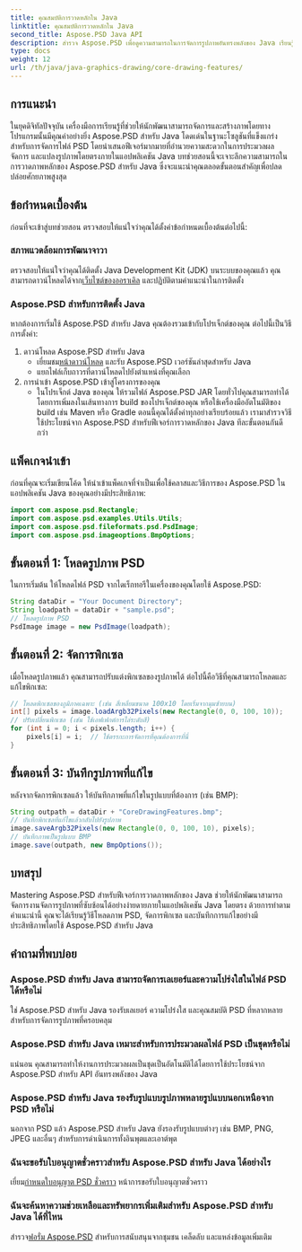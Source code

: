 ```yaml
---
title: คุณสมบัติการวาดหลักใน Java
linktitle: คุณสมบัติการวาดหลักใน Java
second_title: Aspose.PSD Java API
description: สำรวจ Aspose.PSD เพื่อดูความสามารถในการจัดการรูปภาพอันทรงพลังของ Java เรียนรู้วิธีโหลด จัดการ และบันทึกรูปภาพ PSD โดยทางโปรแกรม
type: docs
weight: 12
url: /th/java/java-graphics-drawing/core-drawing-features/
---
```

## การแนะนำ
ในยุคดิจิทัลปัจจุบัน เครื่องมือการเรียนรู้ที่ช่วยให้นักพัฒนาสามารถจัดการและสร้างภาพโดยทางโปรแกรมนั้นมีคุณค่าอย่างยิ่ง Aspose.PSD สำหรับ Java โดดเด่นในฐานะโซลูชันที่แข็งแกร่งสำหรับการจัดการไฟล์ PSD โดยนำเสนอฟีเจอร์มากมายที่อำนวยความสะดวกในการประมวลผล จัดการ และแปลงรูปภาพโดยตรงภายในแอปพลิเคชัน Java บทช่วยสอนนี้จะเจาะลึกความสามารถในการวาดภาพหลักของ Aspose.PSD สำหรับ Java ซึ่งจะแนะนำคุณตลอดขั้นตอนสำคัญเพื่อปลดปล่อยศักยภาพสูงสุด
## ข้อกำหนดเบื้องต้น
ก่อนที่จะเข้าสู่บทช่วยสอน ตรวจสอบให้แน่ใจว่าคุณได้ตั้งค่าข้อกำหนดเบื้องต้นต่อไปนี้:
### สภาพแวดล้อมการพัฒนาจาวา
 ตรวจสอบให้แน่ใจว่าคุณได้ติดตั้ง Java Development Kit (JDK) บนระบบของคุณแล้ว คุณสามารถดาวน์โหลดได้จาก[เว็บไซต์ของออราเคิล](https://www.oracle.com/java/technologies/javase-jdk11-downloads.html) และปฏิบัติตามคำแนะนำในการติดตั้ง
### Aspose.PSD สำหรับการติดตั้ง Java
หากต้องการเริ่มใช้ Aspose.PSD สำหรับ Java คุณต้องรวมเข้ากับโปรเจ็กต์ของคุณ ต่อไปนี้เป็นวิธีการตั้งค่า:
1. ดาวน์โหลด Aspose.PSD สำหรับ Java
   -  เยี่ยมชม[หน้าดาวน์โหลด](https://releases.aspose.com/psd/java/) และรับ Aspose.PSD เวอร์ชันล่าสุดสำหรับ Java
   - แยกไฟล์เก็บถาวรที่ดาวน์โหลดไปยังตำแหน่งที่คุณเลือก
2. การนำเข้า Aspose.PSD เข้าสู่โครงการของคุณ
   - ในโปรเจ็กต์ Java ของคุณ ให้รวมไฟล์ Aspose.PSD JAR โดยทั่วไปคุณสามารถทำได้โดยการเพิ่มลงในเส้นทางการ build ของโปรเจ็กต์ของคุณ หรือใช้เครื่องมืออัตโนมัติของ build เช่น Maven หรือ Gradle
ตอนนี้คุณได้ตั้งค่าทุกอย่างเรียบร้อยแล้ว เรามาสำรวจวิธีใช้ประโยชน์จาก Aspose.PSD สำหรับฟีเจอร์การวาดหลักของ Java ทีละขั้นตอนกันดีกว่า
## แพ็คเกจนำเข้า
ก่อนที่คุณจะเริ่มเขียนโค้ด ให้นำเข้าแพ็คเกจที่จำเป็นเพื่อใช้คลาสและวิธีการของ Aspose.PSD ในแอปพลิเคชัน Java ของคุณอย่างมีประสิทธิภาพ:
```java
import com.aspose.psd.Rectangle;
import com.aspose.psd.examples.Utils.Utils;
import com.aspose.psd.fileformats.psd.PsdImage;
import com.aspose.psd.imageoptions.BmpOptions;
```
## ขั้นตอนที่ 1: โหลดรูปภาพ PSD
ในการเริ่มต้น ให้โหลดไฟล์ PSD จากไดเร็กทอรีในเครื่องของคุณโดยใช้ Aspose.PSD:
```java
String dataDir = "Your Document Directory";
String loadpath = dataDir + "sample.psd";
// โหลดรูปภาพ PSD
PsdImage image = new PsdImage(loadpath);
```
## ขั้นตอนที่ 2: จัดการพิกเซล
เมื่อโหลดรูปภาพแล้ว คุณสามารถปรับแต่งพิกเซลของรูปภาพได้ ต่อไปนี้คือวิธีที่คุณสามารถโหลดและแก้ไขพิกเซล:
```java
// โหลดพิกเซลของภูมิภาคเฉพาะ (เช่น สี่เหลี่ยมขนาด 100x10 โดยเริ่มจากมุมซ้ายบน)
int[] pixels = image.loadArgb32Pixels(new Rectangle(0, 0, 100, 10));
// ปรับเปลี่ยนพิกเซล (เช่น ใช้เอฟเฟกต์การไล่ระดับสี)
for (int i = 0; i < pixels.length; i++) {
    pixels[i] = i;  // ใช้ตรรกะการจัดการที่คุณต้องการที่นี่
}
```
## ขั้นตอนที่ 3: บันทึกรูปภาพที่แก้ไข
หลังจากจัดการพิกเซลแล้ว ให้บันทึกภาพที่แก้ไขในรูปแบบที่ต้องการ (เช่น BMP):
```java
String outpath = dataDir + "CoreDrawingFeatures.bmp";
// บันทึกพิกเซลที่แก้ไขแล้วกลับไปยังรูปภาพ
image.saveArgb32Pixels(new Rectangle(0, 0, 100, 10), pixels);
// บันทึกภาพเป็นรูปแบบ BMP
image.save(outpath, new BmpOptions());
```

## บทสรุป
Mastering Aspose.PSD สำหรับฟีเจอร์การวาดภาพหลักของ Java ช่วยให้นักพัฒนาสามารถจัดการงานจัดการรูปภาพที่ซับซ้อนได้อย่างง่ายดายภายในแอปพลิเคชัน Java โดยตรง ด้วยการทำตามคำแนะนำนี้ คุณจะได้เรียนรู้วิธีโหลดภาพ PSD, จัดการพิกเซล และบันทึกการแก้ไขอย่างมีประสิทธิภาพโดยใช้ Aspose.PSD สำหรับ Java
## คำถามที่พบบ่อย
### Aspose.PSD สำหรับ Java สามารถจัดการเลเยอร์และความโปร่งใสในไฟล์ PSD ได้หรือไม่
ใช่ Aspose.PSD สำหรับ Java รองรับเลเยอร์ ความโปร่งใส และคุณสมบัติ PSD ที่หลากหลายสำหรับการจัดการรูปภาพที่ครอบคลุม
### Aspose.PSD สำหรับ Java เหมาะสำหรับการประมวลผลไฟล์ PSD เป็นชุดหรือไม่
แน่นอน คุณสามารถทำให้งานการประมวลผลเป็นชุดเป็นอัตโนมัติได้โดยการใช้ประโยชน์จาก Aspose.PSD สำหรับ API อันทรงพลังของ Java
### Aspose.PSD สำหรับ Java รองรับรูปแบบรูปภาพหลายรูปแบบนอกเหนือจาก PSD หรือไม่
นอกจาก PSD แล้ว Aspose.PSD สำหรับ Java ยังรองรับรูปแบบต่างๆ เช่น BMP, PNG, JPEG และอื่นๆ สำหรับการดำเนินการทั้งอินพุตและเอาต์พุต
### ฉันจะขอรับใบอนุญาตชั่วคราวสำหรับ Aspose.PSD สำหรับ Java ได้อย่างไร
 เยี่ยม[กำหนดใบอนุญาต PSD ชั่วคราว](https://purchase.aspose.com/temporary-license/) หน้าการขอรับใบอนุญาตชั่วคราว
### ฉันจะค้นหาความช่วยเหลือและทรัพยากรเพิ่มเติมสำหรับ Aspose.PSD สำหรับ Java ได้ที่ไหน
 สำรวจ[ฟอรั่ม Aspose.PSD](https://forum.aspose.com/c/psd/34) สำหรับการสนับสนุนจากชุมชน เคล็ดลับ และแหล่งข้อมูลเพิ่มเติม